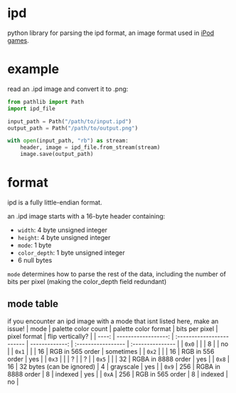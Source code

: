 # ipd
python library for parsing the ipd format, an image format used in [iPod games](https://en.wikipedia.org/wiki/IPod_game).

# example
read an .ipd image and convert it to .png:
```py
from pathlib import Path
import ipd_file

input_path = Path("/path/to/input.ipd")
output_path = Path("/path/to/output.png")

with open(input_path, "rb") as stream:
    header, image = ipd_file.from_stream(stream)
    image.save(output_path)
```

# format
ipd is a fully little-endian format.

an .ipd image starts with a 16-byte header containing:
- `width`: 4 byte unsigned integer
- `height`: 4 byte unsigned integer
- `mode`: 1 byte
- `color_depth`: 1 byte unsigned integer
- 6 null bytes

`mode` determines how to parse the rest of the data, including the number of bits per pixel (making the color_depth field redundant)

## mode table
if you encounter an ipd image with a mode that isnt listed here, make an issue!
|  mode | palette color count | palette color format      | bits per pixel | pixel format       | flip vertically? |
| ----: | ------------------: | :------------------------ | -------------: | :----------------- | :--------------- |
| `0x0` |                     |                           |              8 |                    | no               |
| `0x1` |                     |                           |             16 | RGB in 565 order   | sometimes        |
| `0x2` |                     |                           |             16 | RGB in 556 order   | yes              |
| `0x3` |                     |                           |              ? |                    | ?                |
| `0x5` |                     |                           |             32 | RGBA in 8888 order | yes              |
| `0x8` |                  16 | 32 bytes (can be ignored) |              4 | grayscale          | yes              |
| `0x9` |                 256 | RGBA in 8888 order        |              8 | indexed            | yes              |
| `0xA` |                 256 | RGB in 565 order          |              8 | indexed            | no               |
